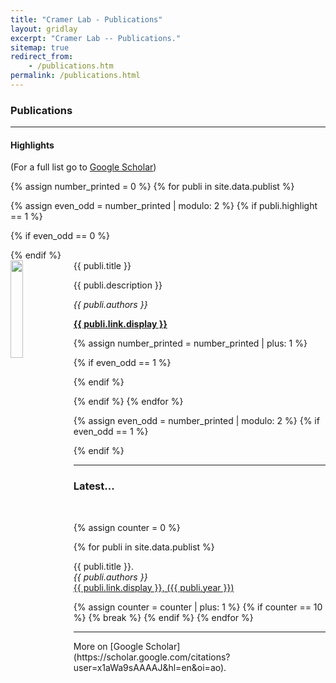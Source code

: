 ```yaml
---
title: "Cramer Lab - Publications"
layout: gridlay
excerpt: "Cramer Lab -- Publications."
sitemap: true
redirect_from:
    - /publications.htm
permalink: /publications.html
---
```


### Publications
---
#### Highlights

(For a full list go to [Google Scholar](https://scholar.google.com/citations?user=x1aWa9sAAAAJ&hl=en&oi=ao))

{% assign number_printed = 0 %}
{% for publi in site.data.publist %}

{% assign even_odd = number_printed | modulo: 2 %}
{% if publi.highlight == 1 %}

{% if even_odd == 0 %}
<div class="row">
{% endif %}

<div class="col-sm-6 clearfix">

  <img src="{{ site.url }}{{ site.baseurl }}/assets/images/pubpic/{{ publi.image }}" class="img-responsive" width="20%" style="float: left" />
  <pubtit>{{ publi.title }}</pubtit>

  <p>{{ publi.description }}</p>
  <p><em>{{ publi.authors }}</em></p>
  <p><strong><a href="{{ publi.link.url }}">{{ publi.link.display }}</a></strong></p>
</div>

{% assign number_printed = number_printed | plus: 1 %}

{% if even_odd == 1 %}
</div>
{% endif %}

{% endif %}
{% endfor %}

{% assign even_odd = number_printed | modulo: 2 %}
{% if even_odd == 1 %}
</div>
{% endif %}

---
### Latest...
<br />

{% assign counter = 0 %}

{% for publi in site.data.publist %}

{{ publi.title }}. <br />
  <em>{{ publi.authors }} </em><br />
  <a href="{{ publi.link.url }}">{{ publi.link.display }}, ({{ publi.year }})</a>

{% assign counter = counter | plus: 1 %}
{% if counter == 10 %}
{% break %}
{% endif %}
{% endfor %}

---
<p> More on  [Google Scholar](https://scholar.google.com/citations?user=x1aWa9sAAAAJ&hl=en&oi=ao).</p>
